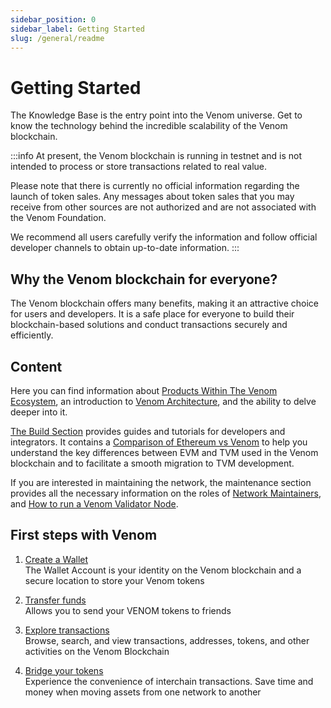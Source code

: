 ```yaml
---
sidebar_position: 0
sidebar_label: Getting Started
slug: /general/readme
---
```


# Getting Started

The Knowledge Base is the entry point into the Venom universe. Get to know the technology behind the incredible scalability of the Venom blockchain.

:::info
At present, the Venom blockchain is running in testnet and is not intended to process or store transactions related to real value.

Please note that there is currently no official information regarding the launch of token sales. Any messages about token sales that you may receive from other sources are not authorized and are not associated with the Venom Foundation.

We recommend all users carefully verify the information and follow official developer channels to obtain up-to-date information.
:::

## Why the Venom blockchain for everyone?

The Venom blockchain offers many benefits, making it an attractive choice for users and developers. It is a safe place for everyone to build their blockchain-based solutions and conduct transactions securely and efficiently.

## Content

Here you can find information about [Products Within The Venom Ecosystem](ecosystem.md), an introduction to [Venom Architecture](../learn/architecture.md), and the ability to delve deeper into it.

[The Build Section](../../build/development-guides/readme.md) provides guides and tutorials for developers and integrators. It contains a [Comparison of Ethereum vs Venom](../../build/development-guides/comparing-of-ethereum-vs-venom-architectures.md) to help you understand the key differences between EVM and TVM used in the Venom blockchain and to facilitate a smooth migration to TVM development.

If you are interested in maintaining the network, the maintenance section provides all the necessary information on the roles of [Network Maintainers](../maintain/network-maintainers.md), and [How to run a Venom Validator Node](../maintain/how-to-become-a-validator.md).

## First steps with Venom

1. [Create a Wallet](wallet/creating-new-wallet.md)  
   The Wallet Account is your identity on the Venom blockchain and a secure location to store your Venom tokens

2. [Transfer funds](balance-transfers.md)  
   Allows you to send your VENOM tokens to friends

3. [Explore transactions](ecosystem.md/#explorer)  
   Browse, search, and view transactions, addresses, tokens, and other activities on the Venom Blockchain

4. [Bridge your tokens](ecosystem.md/#bridge)  
   Experience the convenience of interchain transactions. Save time and money when moving assets from one network to another
